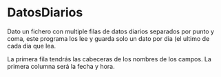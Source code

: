 # DatosDiarios

Dato un fichero con multiple filas de datos diarios separados por punto y coma, este programa los lee
 y guarda solo un dato por dia (el ultimo de cada dia que lea.

La primera fila tendrás las cabeceras de los nombres de los campos.
La primera columna será la fecha y hora. 

